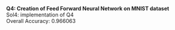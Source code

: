 **Q4: Creation of Feed Forward Neural Network on MNIST dataset**<br />
  Sol4: implementation of Q4 <br />
  Overall Accuracy: 0.966063
